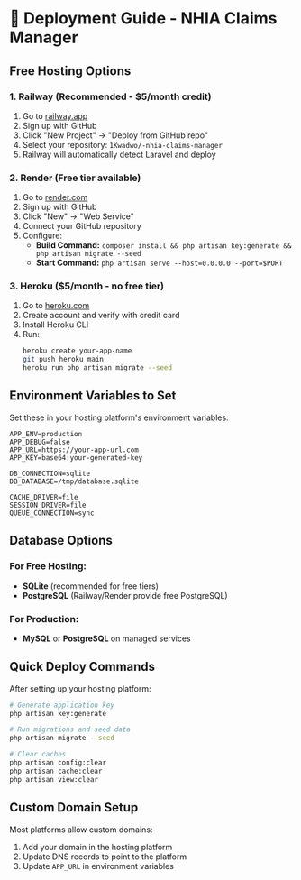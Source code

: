 # 🚀 Deployment Guide - NHIA Claims Manager

## Free Hosting Options

### 1. Railway (Recommended - $5/month credit)

1. Go to [railway.app](https://railway.app)
2. Sign up with GitHub
3. Click "New Project" → "Deploy from GitHub repo"
4. Select your repository: `1Kwadwo/-nhia-claims-manager`
5. Railway will automatically detect Laravel and deploy

### 2. Render (Free tier available)

1. Go to [render.com](https://render.com)
2. Sign up with GitHub
3. Click "New" → "Web Service"
4. Connect your GitHub repository
5. Configure:
    - **Build Command:** `composer install && php artisan key:generate && php artisan migrate --seed`
    - **Start Command:** `php artisan serve --host=0.0.0.0 --port=$PORT`

### 3. Heroku ($5/month - no free tier)

1. Go to [heroku.com](https://heroku.com)
2. Create account and verify with credit card
3. Install Heroku CLI
4. Run:
    ```bash
    heroku create your-app-name
    git push heroku main
    heroku run php artisan migrate --seed
    ```

## Environment Variables to Set

Set these in your hosting platform's environment variables:

```
APP_ENV=production
APP_DEBUG=false
APP_URL=https://your-app-url.com
APP_KEY=base64:your-generated-key

DB_CONNECTION=sqlite
DB_DATABASE=/tmp/database.sqlite

CACHE_DRIVER=file
SESSION_DRIVER=file
QUEUE_CONNECTION=sync
```

## Database Options

### For Free Hosting:

-   **SQLite** (recommended for free tiers)
-   **PostgreSQL** (Railway/Render provide free PostgreSQL)

### For Production:

-   **MySQL** or **PostgreSQL** on managed services

## Quick Deploy Commands

After setting up your hosting platform:

```bash
# Generate application key
php artisan key:generate

# Run migrations and seed data
php artisan migrate --seed

# Clear caches
php artisan config:clear
php artisan cache:clear
php artisan view:clear
```

## Custom Domain Setup

Most platforms allow custom domains:

1. Add your domain in the hosting platform
2. Update DNS records to point to the platform
3. Update `APP_URL` in environment variables
